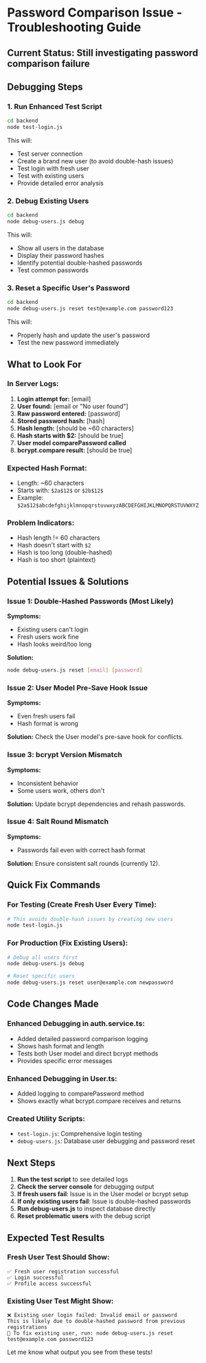# Password Comparison Issue - Troubleshooting Guide

## Current Status: Still investigating password comparison failure

## Debugging Steps

### 1. Run Enhanced Test Script
```bash
cd backend
node test-login.js
```

This will:
- Test server connection
- Create a brand new user (to avoid double-hash issues)
- Test login with fresh user
- Test with existing users
- Provide detailed error analysis

### 2. Debug Existing Users
```bash
cd backend
node debug-users.js debug
```

This will:
- Show all users in the database
- Display their password hashes
- Identify potential double-hashed passwords
- Test common passwords

### 3. Reset a Specific User's Password
```bash
cd backend
node debug-users.js reset test@example.com password123
```

This will:
- Properly hash and update the user's password
- Test the new password immediately

## What to Look For

### In Server Logs:
1. **Login attempt for:** [email]
2. **User found:** [email or "No user found"]
3. **Raw password entered:** [password]
4. **Stored password hash:** [hash]
5. **Hash length:** [should be ~60 characters]
6. **Hash starts with $2:** [should be true]
7. **User model comparePassword called**
8. **bcrypt.compare result:** [should be true]

### Expected Hash Format:
- Length: ~60 characters
- Starts with: `$2a$12$` or `$2b$12$`
- Example: `$2a$12$abcdefghijklmnopqrstuvwxyzABCDEFGHIJKLMNOPQRSTUVWXYZ`

### Problem Indicators:
- Hash length != 60 characters
- Hash doesn't start with `$2`
- Hash is too long (double-hashed)
- Hash is too short (plaintext)

## Potential Issues & Solutions

### Issue 1: Double-Hashed Passwords (Most Likely)
**Symptoms:**
- Existing users can't login
- Fresh users work fine
- Hash looks weird/too long

**Solution:**
```bash
node debug-users.js reset [email] [password]
```

### Issue 2: User Model Pre-Save Hook Issue
**Symptoms:**
- Even fresh users fail
- Hash format is wrong

**Solution:**
Check the User model's pre-save hook for conflicts.

### Issue 3: bcrypt Version Mismatch
**Symptoms:**
- Inconsistent behavior
- Some users work, others don't

**Solution:**
Update bcrypt dependencies and rehash passwords.

### Issue 4: Salt Round Mismatch
**Symptoms:**
- Passwords fail even with correct hash format

**Solution:**
Ensure consistent salt rounds (currently 12).

## Quick Fix Commands

### For Testing (Create Fresh User Every Time):
```bash
# This avoids double-hash issues by creating new users
node test-login.js
```

### For Production (Fix Existing Users):
```bash
# Debug all users first
node debug-users.js debug

# Reset specific users
node debug-users.js reset user@example.com newpassword
```

## Code Changes Made

### Enhanced Debugging in auth.service.ts:
- Added detailed password comparison logging
- Shows hash format and length
- Tests both User model and direct bcrypt methods
- Provides specific error messages

### Enhanced Debugging in User.ts:
- Added logging to comparePassword method
- Shows exactly what bcrypt.compare receives and returns

### Created Utility Scripts:
- `test-login.js`: Comprehensive login testing
- `debug-users.js`: Database user debugging and password reset

## Next Steps

1. **Run the test script** to see detailed logs
2. **Check the server console** for debugging output
3. **If fresh users fail**: Issue is in the User model or bcrypt setup
4. **If only existing users fail**: Issue is double-hashed passwords
5. **Run debug-users.js** to inspect database directly
6. **Reset problematic users** with the debug script

## Expected Test Results

### Fresh User Test Should Show:
```
✅ Fresh user registration successful
✅ Login successful
✅ Profile access successful
```

### Existing User Test Might Show:
```
❌ Existing user login failed: Invalid email or password
This is likely due to double-hashed password from previous registrations
🔧 To fix existing user, run: node debug-users.js reset test@example.com password123
```

Let me know what output you see from these tests!
